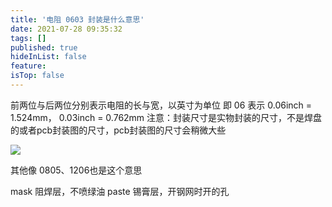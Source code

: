 ```yaml
---
title: '电阻 0603 封装是什么意思'
date: 2021-07-28 09:35:32
tags: []
published: true
hideInList: false
feature: 
isTop: false
---
```

前两位与后两位分别表示电阻的长与宽，以英寸为单位
即 06 表示 0.06inch = 1.524mm， 0.03inch = 0.762mm
注意：封装尺寸是实物封装的尺寸，不是焊盘的或者pcb封装图的尺寸，pcb封装图的尺寸会稍微大些

![](https://yiwp9.github.io/post-images/1627436715029.png)

其他像 0805、1206也是这个意思

mask 阻焊层，不喷绿油
paste 锡膏层，开钢网时开的孔  